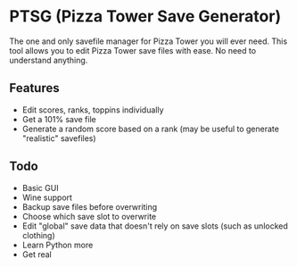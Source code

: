 # PTSG (Pizza Tower Save Generator)
The one and only savefile manager for Pizza Tower you will ever need.
This tool allows you to edit Pizza Tower save files with ease. No need to understand anything. 
## Features
- Edit scores, ranks, toppins individually
- Get a 101% save file
- Generate a random score based on a rank (may be useful to generate "realistic" savefiles)

## Todo
- Basic GUI
- Wine support
- Backup save files before overwriting
- Choose which save slot to overwrite
- Edit "global" save data that doesn't rely on save slots (such as unlocked clothing)
- Learn Python more
- Get real
